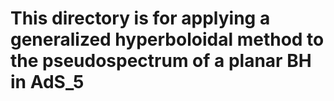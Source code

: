# This directory is for applying a generalized hyperboloidal method to the pseudospectrum of a planar BH in AdS_5
 
